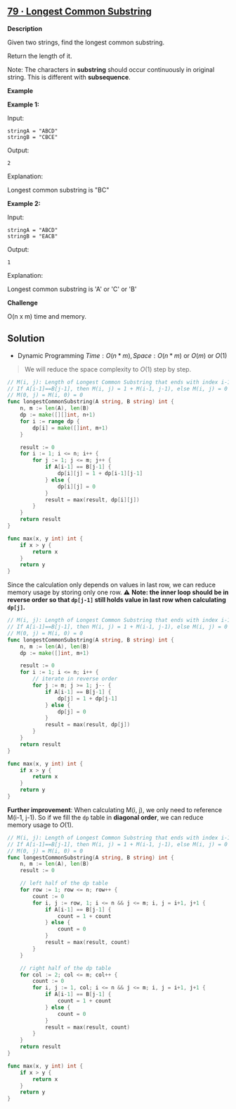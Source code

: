 ## [79 · Longest Common Substring](https://www.lintcode.com/problem/79/description)

**Description**

Given two strings, find the longest common substring.

Return the length of it.

Note: The characters in **substring** should occur continuously in original string. This is different with **subsequence**.

**Example**

**Example 1:**

Input:

```
stringA = "ABCD"
stringB = "CBCE"
```

Output:

```
2
```

Explanation:

Longest common substring is "BC"

**Example 2:**

Input:

```
stringA = "ABCD"
stringB = "EACB"
```

Output:

```
1
```

Explanation:

Longest common substring is 'A' or 'C' or 'B'

**Challenge**

O(n x m) time and memory.



## Solution

- Dynamic Programming	$Time: O(n*m), Space: O(n*m)$ or $O(m)$ or $O(1)$ 

> We will reduce the space complexity to $O(1)$ step by step.

```go
// M(i, j): Length of Longest Common Substring that ends with index i-1 in A and j-1 in B
// If A[i-1]==B[j-1], then M(i, j) = 1 + M(i-1, j-1), else M(i, j) = 0
// M(0, j) = M(i, 0) = 0
func longestCommonSubstring(A string, B string) int {
    n, m := len(A), len(B)
    dp := make([][]int, n+1)
    for i := range dp {
        dp[i] = make([]int, m+1)
    }

    result := 0
    for i := 1; i <= n; i++ {
        for j := 1; j <= m; j++ {
            if A[i-1] == B[j-1] {
                dp[i][j] = 1 + dp[i-1][j-1]
            } else {
                dp[i][j] = 0
            }
            result = max(result, dp[i][j])
        }
    }
    return result
}

func max(x, y int) int {
    if x > y {
        return x
    }
    return y
}
```

Since the calculation only depends on values in last row, we can reduce memory usage by storing only one row. ⚠️ **Note: the inner loop should be in reverse order so that `dp[j-1]` still holds value in last row when calculating `dp[j]`.**

```go
// M(i, j): Length of Longest Common Substring that ends with index i-1 in A and j-1 in B
// If A[i-1]==B[j-1], then M(i, j) = 1 + M(i-1, j-1), else M(i, j) = 0
// M(0, j) = M(i, 0) = 0
func longestCommonSubstring(A string, B string) int {
    n, m := len(A), len(B)
    dp := make([]int, m+1)

    result := 0
    for i := 1; i <= n; i++ {
        // iterate in reverse order
        for j := m; j >= 1; j-- {
            if A[i-1] == B[j-1] {
                dp[j] = 1 + dp[j-1]
            } else {
                dp[j] = 0
            }
            result = max(result, dp[j])
        }
    }
    return result
}

func max(x, y int) int {
    if x > y {
        return x
    }
    return y
}
```

**Further improvement**: When calculating M(i, j), we only need to reference M(i-1, j-1). So if we fill the `dp`  table in **diagonal order**, we can reduce memory usage to $O(1)$.

```go
// M(i, j): Length of Longest Common Substring that ends with index i-1 in A and j-1 in B
// If A[i-1]==B[j-1], then M(i, j) = 1 + M(i-1, j-1), else M(i, j) = 0
// M(0, j) = M(i, 0) = 0
func longestCommonSubstring(A string, B string) int {
    n, m := len(A), len(B)
    result := 0

    // left half of the dp table
    for row := 1; row <= n; row++ {
        count := 0
        for i, j := row, 1; i <= n && j <= m; i, j = i+1, j+1 {
            if A[i-1] == B[j-1] {
                count = 1 + count
            } else {
                count = 0
            }
            result = max(result, count)
        }
    }

    // right half of the dp table
    for col := 2; col <= m; col++ {
        count := 0
        for i, j := 1, col; i <= n && j <= m; i, j = i+1, j+1 {
            if A[i-1] == B[j-1] {
                count = 1 + count
            } else {
                count = 0
            }
            result = max(result, count)
        }
    }
    return result
}

func max(x, y int) int {
    if x > y {
        return x
    }
    return y
}
```


